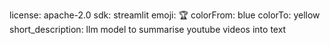 license: apache-2.0
sdk: streamlit
emoji: 🏆
colorFrom: blue
colorTo: yellow
short_description: llm model to summarise youtube videos into text
